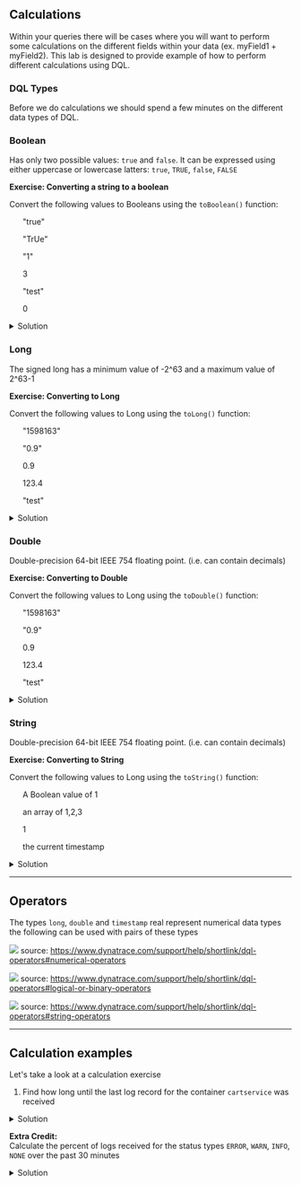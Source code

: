 ## Calculations

Within your queries there will be cases where you will want to perform some calculations on the different fields within your data (ex. myField1 + myField2). This lab is designed to provide example of how to perform different calculations using DQL.

### DQL Types

Before we do calculations we should spend a few minutes on the different data types of DQL.

### **Boolean**

Has only two possible values: `true` and `false`. It can be expressed using either uppercase or lowercase latters: `true`, `TRUE`, `false`, `FALSE`

**Exercise: Converting a string to a boolean**

Convert the following values to Booleans using the `toBoolean()` function:

<ul>"true"</ul>
<ul>"TrUe"</ul>
<ul>"1"</ul>
<ul>3</ul>
<ul>"test"</ul>
<ul>0</ul>

<details>
    <summary>Solution</summary>

![](../../assets/images/Calculations_Boolean.png)
<br>
`   fetch logs
    | fields toBoolean("true"), toBoolean("TrUe"), toBoolean("1"),toBoolean(3), toBoolean("test"), toBoolean(0)
    | limit 1
  `

**Note:**

- Converts string values `true`, `TRUE` to a `true` Boolean value, and other values to `false`
- Converts numeric value `0` to Boolean `false`. Converts other numeric values to Boolean `true`
</details>

### **Long**

The signed long has a minimum value of -2^63 and a maximum value of 2^63-1

**Exercise: Converting to Long**

Convert the following values to Long using the `toLong()` function:

<ul>"1598163"</ul>
<ul>"0.9"</ul>
<ul>0.9</ul>
<ul>123.4</ul>
<ul>"test"</ul>

<details>
    <summary>Solution</summary>

![](../../assets/images/Calculations_Long.png)
<br>
`   fetch logs
    | fields toLong("1598163"), toLong("0.9"), toLong(0.9),toLong(123.4), toLong("test")| limit 1
  `

**Note:**

- A Long value **cannot** contain a decimal
- Converting a decimal value to a Long will result in the decimal places being removed
</details>

### **Double**

Double-precision 64-bit IEEE 754 floating point. (i.e. can contain decimals)

**Exercise: Converting to Double**

Convert the following values to Long using the `toDouble()` function:

<ul>"1598163"</ul>
<ul>"0.9"</ul>
<ul>0.9</ul>
<ul>123.4</ul>
<ul>"test"</ul>

<details>
    <summary>Solution</summary>

![](../../assets/images/Calculations_Double.png)
<br>
`   fetch logs
    | fields toDouble("1598163"), toDouble("0.9"), toDouble(0.9), toDouble(123.4), toDouble("test")
    | limit 1
  `

</details>

### **String**

Double-precision 64-bit IEEE 754 floating point. (i.e. can contain decimals)

**Exercise: Converting to String**

Convert the following values to Long using the `toString()` function:

<ul>A Boolean value of 1</ul>
<ul>an array of 1,2,3</ul>
<ul>1</ul>
<ul>the current timestamp</ul>

<details>
    <summary>Solution</summary>

![](../../assets/images/Calculations_String.png)
<br>
`   fetch logs
    | fields toString(toBoolean(1)), toString(array(1,2,3)), toString(1), toString(toTimestamp(now()))
    | limit 1
  `

**Note:**

- All DQL datatypes can be converted to a string

</details>

---

## Operators

The types `long`, `double` and `timestamp` real represent numerical data types the following can be used with pairs of these types

![](../../assets/images/Calculations_Operators.png)
source: https://www.dynatrace.com/support/help/shortlink/dql-operators#numerical-operators

![](../../assets/images/Calculations_BinaryOperators.png)
source: https://www.dynatrace.com/support/help/shortlink/dql-operators#logical-or-binary-operators

![](../../assets/images/Calculations_StringOperators.png)
source: https://www.dynatrace.com/support/help/shortlink/dql-operators#string-operators

---

## Calculation examples

Let's take a look at a calculation exercise

1. Find how long until the last log record for the container `cartservice` was received

<details>
    <summary>Solution</summary>

![](../../assets/images/Calculations_TimestampCalculation.png)
<br>
```
fetch logs
| filter k8s.container.name == "cartservice"
| sort timestamp desc
| limit 1
| fields timestamp, last_message = now()-timestamp
```
</details>

**Extra Credit:**
<br>
Calculate the percent of logs received for the status types `ERROR`, `WARN`, `INFO`, `NONE` over the past 30 minutes

<details>
    <summary>Solution</summary>

![](../../assets/images/Calculations_FinalExercise.png)
<br>
`   fetch logs
    | fields content,status| summarize total = count(), countError = countIf(status == "ERROR"), countInfo = countIf(status == "INFO"),countNone = countIf(status == "NONE"), countWarn = countIf(status == "WARN")
    | fieldsAdd errorPercent = toDouble(countError)/toDouble(total)*(100) 
    | fieldsAdd infoPercent = toDouble(countInfo)/toDouble(total)*(100) 
    | fieldsAdd nonePercent = toDouble(countNone)/toDouble(total)*(100) 
    | fieldsAdd warnPercent = toDouble(countWarn)/toDouble(total)*(100)
  `

</details>
